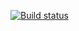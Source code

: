 [![Build status](https://ci.appveyor.com/api/projects/status/neq7v8fx8leyx4lr?svg=true)](https://ci.appveyor.com/project/ElenaVedernikova/project-a-1-2-3)
